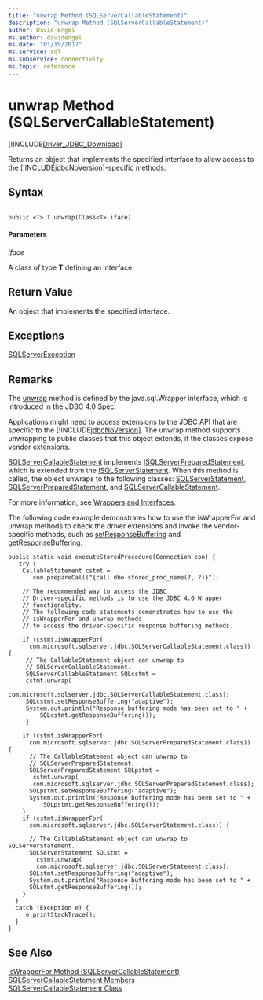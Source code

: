 ```yaml
---
title: "unwrap Method (SQLServerCallableStatement)"
description: "unwrap Method (SQLServerCallableStatement)"
author: David-Engel
ms.author: davidengel
ms.date: "01/19/2017"
ms.service: sql
ms.subservice: connectivity
ms.topic: reference
---
```

# unwrap Method (SQLServerCallableStatement)
[!INCLUDE[Driver_JDBC_Download](../../../includes/driver_jdbc_download.md)]

  Returns an object that implements the specified interface to allow access to the [!INCLUDE[jdbcNoVersion](../../../includes/jdbcnoversion_md.md)]-specific methods.  
  
## Syntax  
  
```  
  
public <T> T unwrap(Class<T> iface)  
```  
  
#### Parameters  
 *iface*  
  
 A class of type **T** defining an interface.  
  
## Return Value  
 An object that implements the specified interface.  
  
## Exceptions  
 [SQLServerException](../../../connect/jdbc/reference/sqlserverexception-class.md)  
  
## Remarks  
 The [unwrap](../../../connect/jdbc/reference/unwrap-method-sqlservercallablestatement.md) method is defined by the java.sql.Wrapper interface, which is introduced in the JDBC 4.0 Spec.  
  
 Applications might need to access extensions to the JDBC API that are specific to the [!INCLUDE[jdbcNoVersion](../../../includes/jdbcnoversion_md.md)]. The unwrap method supports unwrapping to public classes that this object extends, if the classes expose vendor extensions.  
  
 [SQLServerCallableStatement](../../../connect/jdbc/reference/sqlservercallablestatement-class.md) implements [ISQLServerPreparedStatement](../../../connect/jdbc/reference/sqlserverpreparedstatement-class.md), which is extended from the [ISQLServerStatement](../../../connect/jdbc/reference/sqlserverstatement-class.md). When this method is called, the object unwraps to the following classes: [SQLServerStatement](../../../connect/jdbc/reference/sqlserverstatement-class.md), [SQLServerPreparedStatement](../../../connect/jdbc/reference/sqlserverpreparedstatement-class.md), and [SQLServerCallableStatement](../../../connect/jdbc/reference/sqlservercallablestatement-class.md).  
  
 For more information, see [Wrappers and Interfaces](../../../connect/jdbc/wrappers-and-interfaces.md).  
  
 The following code example demonstrates how to use the isWrapperFor and unwrap methods to check the driver extensions and invoke the vendor-specific methods, such as [setResponseBuffering](../../../connect/jdbc/reference/setresponsebuffering-method-sqlserverstatement.md) and [getResponseBuffering](../../../connect/jdbc/reference/getresponsebuffering-method-sqlserverstatement.md).  
  
```  
public static void executeStoredProcedure(Connection con) {  
   try {  
    CallableStatement cstmt =   
       con.prepareCall("{call dbo.stored_proc_name(?, ?)}");  
  
    // The recommended way to access the JDBC   
    // Driver-specific methods is to use the JDBC 4.0 Wrapper   
    // functionality.   
    // The following code statements demonstrates how to use the   
    // isWrapperFor and unwrap methods  
    // to access the driver-specific response buffering methods.  
  
    if (cstmt.isWrapperFor(  
      com.microsoft.sqlserver.jdbc.SQLServerCallableStatement.class)) {  
     // The CallableStatement object can unwrap to   
     // SQLServerCallableStatement.  
     SQLServerCallableStatement SQLcstmt =   
     cstmt.unwrap(  
        com.microsoft.sqlserver.jdbc.SQLServerCallableStatement.class);  
     SQLcstmt.setResponseBuffering("adaptive");  
     System.out.println("Response buffering mode has been set to " +  
         SQLcstmt.getResponseBuffering());  
     }  
  
    if (cstmt.isWrapperFor(  
      com.microsoft.sqlserver.jdbc.SQLServerPreparedStatement.class)) {  
      // The CallableStatement object can unwrap to   
      // SQLServerPreparedStatement.                    
      SQLServerPreparedStatement SQLpstmt =   
       cstmt.unwrap(  
       com.microsoft.sqlserver.jdbc.SQLServerPreparedStatement.class);  
      SQLpstmt.setResponseBuffering("adaptive");  
      System.out.println("Response buffering mode has been set to " +  
          SQLpstmt.getResponseBuffering());  
    }  
    if (cstmt.isWrapperFor(  
      com.microsoft.sqlserver.jdbc.SQLServerStatement.class)) {  
  
      // The CallableStatement object can unwrap to SQLServerStatement.   
      SQLServerStatement SQLstmt =   
        cstmt.unwrap(  
        com.microsoft.sqlserver.jdbc.SQLServerStatement.class);  
      SQLstmt.setResponseBuffering("adaptive");  
      System.out.println("Response buffering mode has been set to " +  
      SQLstmt.getResponseBuffering());  
    }  
  }  
  catch (Exception e) {  
     e.printStackTrace();  
  }  
}   
```  
  
## See Also  
 [isWrapperFor Method &#40;SQLServerCallableStatement&#41;](../../../connect/jdbc/reference/iswrapperfor-method-sqlservercallablestatement.md)   
 [SQLServerCallableStatement Members](../../../connect/jdbc/reference/sqlservercallablestatement-members.md)   
 [SQLServerCallableStatement Class](../../../connect/jdbc/reference/sqlservercallablestatement-class.md)  
  
  
